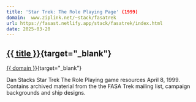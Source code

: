 ```yaml
---
title: 'Star Trek: The Role Playing Page' (1999)
domain:  www.ziplink.net/~stack/fasatrek
url: https://fasast.netlify.app/stack/fasatrek/index.html 
date: 2025-03-20
---
```

## [{{ title }}]({{url}}){target="_blank"}
[{{ domain }}]({{url}}){target="_blank"}

Dan Stacks Star Trek The Role Playing game resources April 8, 1999. Contains archived material from the the FASA Trek mailing list, campaign backgrounds and ship designs.

